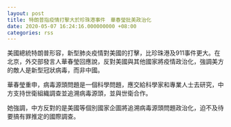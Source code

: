 ```yaml
---
layout: post
title: 特朗普指疫情打擊大於珍珠港事件　華春瑩批美政治化
date: 2020-05-07 16:24:16.000000000 +08:00
categories: rss
---
```


美國總統特朗普形容，新型肺炎疫情對美國的打擊，比珍珠港及911事件更大。在北京，外交部發言人華春瑩回應說，反對美國與其他國家將疫情政治化，強調美方的敵人是新型冠狀病毒，而非中國。

華春瑩重申，病毒源頭問題是一個科學問題，應交給科學家和專業人士去研究，中方支持世衛組織調查並追溯病毒源頭，並與世衛合作。

她強調，中方反對的是美國等個別國家企圖將追溯病毒源頭問題政治化，迫不及待要搞有罪推定的國際調查。
